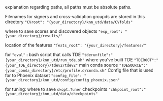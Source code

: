 

explanation regarding paths, all paths must be absolute paths.

Filenames for signers and cross-validation groupds are stored in this directory
`"CVroot": "{your_directory}/knn_utd/data/CVfolds"`

where to save scores and discovered objects
`"exp_root": "{your_directory}/results/"`

location of the features
`"feats_root": "{your_directory}/features/"`


for `"eval"` :
bash script that calls TDE
`"tderunfile":"{your_directory}/knn_utd/run_tde.sh"`
where you've built TDE
`"TDEROOT":"{your_TDE_directory}/tdev2/tdev2"`
main conda source
`"TDESOURCE":"{your_conda_directory}/etc/profile.d/conda.sh"`
Config file that is used for to Phoenix dataset
`"config_file": "{your_directory}/knn_utd/config/config_phoenix.json"`

for tuning:
where to save `skopt.Tuner` checkpoints
`"chkpoint_root":"{your_directory}/knn_utd/data/checkpoints"`


